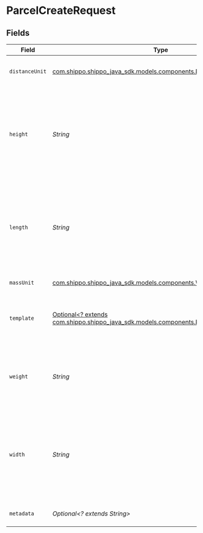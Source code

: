 # ParcelCreateRequest


## Fields

| Field                                                                                                                                                   | Type                                                                                                                                                    | Required                                                                                                                                                | Description                                                                                                                                             | Example                                                                                                                                                 |
| ------------------------------------------------------------------------------------------------------------------------------------------------------- | ------------------------------------------------------------------------------------------------------------------------------------------------------- | ------------------------------------------------------------------------------------------------------------------------------------------------------- | ------------------------------------------------------------------------------------------------------------------------------------------------------- | ------------------------------------------------------------------------------------------------------------------------------------------------------- |
| `distanceUnit`                                                                                                                                          | [com.shippo.shippo_java_sdk.models.components.DistanceUnitEnum](../../models/components/DistanceUnitEnum.md)                                            | :heavy_check_mark:                                                                                                                                      | The measure unit used for length, width and height.                                                                                                     | in                                                                                                                                                      |
| `height`                                                                                                                                                | *String*                                                                                                                                                | :heavy_check_mark:                                                                                                                                      | **Required if template is not specified**<br><br/>Height of the parcel. Up to six digits in front and four digits after the decimal separator are accepted. | 1                                                                                                                                                       |
| `length`                                                                                                                                                | *String*                                                                                                                                                | :heavy_check_mark:                                                                                                                                      | **Required if template is not specified**<br><br/>Length of the Parcel. Up to six digits in front and four digits after the decimal separator are accepted. | 1                                                                                                                                                       |
| `massUnit`                                                                                                                                              | [com.shippo.shippo_java_sdk.models.components.WeightUnitEnum](../../models/components/WeightUnitEnum.md)                                                | :heavy_check_mark:                                                                                                                                      | The unit used for weight.                                                                                                                               | lb                                                                                                                                                      |
| `template`                                                                                                                                              | [Optional<? extends com.shippo.shippo_java_sdk.models.components.ParcelTemplateEnumSet>](../../models/components/ParcelTemplateEnumSet.md)              | :heavy_minus_sign:                                                                                                                                      | If template is passed, `length`, `width`, `height`, and `distance_unit` are not required                                                                |                                                                                                                                                         |
| `weight`                                                                                                                                                | *String*                                                                                                                                                | :heavy_check_mark:                                                                                                                                      | Weight of the parcel. Up to six digits in front and four digits after the decimal separator are accepted.                                               | 1                                                                                                                                                       |
| `width`                                                                                                                                                 | *String*                                                                                                                                                | :heavy_check_mark:                                                                                                                                      | **Required if template is not specified**<br><br/>Width of the Parcel. Up to six digits in front and four digits after the decimal separator are accepted. | 1                                                                                                                                                       |
| `metadata`                                                                                                                                              | *Optional<? extends String>*                                                                                                                            | :heavy_minus_sign:                                                                                                                                      | N/A                                                                                                                                                     | Customer ID 123456                                                                                                                                      |